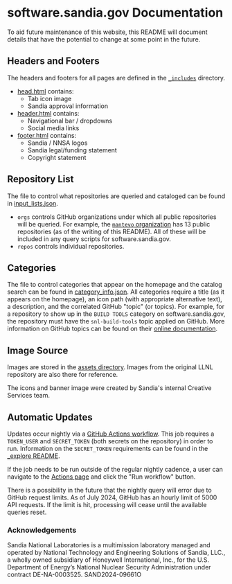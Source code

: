 # software.sandia.gov Documentation

To aid future maintenance of this website, this README
will document details that have the potential to change at
some point in the future.

## Headers and Footers

The headers and footers for all pages are defined in the
[`_includes`](https://github.com/sandialabs/sandialabs.github.io/tree/main/_includes)
directory.

- [head.html](https://github.com/sandialabs/sandialabs.github.io/blob/main/_includes/head.html) contains:
  - Tab icon image
  - Sandia approval information
- [header.html](https://github.com/sandialabs/sandialabs.github.io/blob/main/_includes/header.html) contains:
  - Navigational bar / dropdowns
  - Social media links
- [footer.html](https://github.com/sandialabs/sandialabs.github.io/blob/main/_includes/footer.html) contains:
  - Sandia / NNSA logos
  - Sandia legal/funding statement
  - Copyright statement

## Repository List

The file to control what repositories are queried and cataloged can be found
in [input_lists.json](https://github.com/sandialabs/sandialabs.github.io/blob/main/_explore/input_lists.json).

- `orgs` controls GitHub organizations under which all public repositories will be queried.
  For example, the [`mantevo` organization](https://github.com/mantevo) has 13 public repositories
  (as of the writing of this README). All of these will be included in any query scripts
  for software.sandia.gov.
- `repos` controls individual repositories.

## Categories

The file to control categories that appear on the homepage and the catalog search
can be found in [category_info.json](https://github.com/sandialabs/sandialabs.github.io/blob/main/category/category_info.json).
All categories require a title (as it appears on the homepage), an icon path (with appropriate
alternative text), a description, and the correlated GitHub "topic" (or topics).
For example, for a repository to show up in the `BUILD TOOLS` category on
software.sandia.gov, the repository must have the `snl-build-tools` topic
applied on GitHub. More information on GitHub topics can be found on
their [online documentation](https://help.github.com/articles/about-topics).

## Image Source

Images are stored in the [assets directory](https://github.com/sandialabs/sandialabs.github.io/tree/main/assets/images).
Images from the original LLNL repository are also there for reference.

The icons and banner image were created by Sandia's internal Creative Services
team.

## Automatic Updates

Updates occur nightly via a
[GitHub Actions workflow](https://github.com/sandialabs/sandialabs.github.io/blob/main/.github/workflows/update_data.yml).
This job requires a `TOKEN_USER` and `SECRET_TOKEN` (both secrets on the repository)
in order to run. Information on the `SECRET_TOKEN` requirements can be found
in the [_explore README](https://github.com/sandialabs/sandialabs.github.io/tree/main/_explore).

If the job needs to be run outside of the regular nightly cadence, a user can navigate
to the [Actions page](https://github.com/sandialabs/sandialabs.github.io/actions/workflows/update_data.yml)
and click the "Run workflow" button.

There is a possibility in the future that the nightly query will error due to
GitHub request limits. As of July 2024, GitHub has an hourly limit of 5000 API
requests. If the limit is hit, processing will cease until the available
queries reset.

### Acknowledgements

Sandia National Laboratories is a multimission laboratory managed and operated by National Technology and Engineering
Solutions of Sandia, LLC., a wholly owned subsidiary of Honeywell International, Inc., for the U.S. Department of
Energy’s National Nuclear Security Administration under contract DE-NA-0003525. SAND2024-09661O
